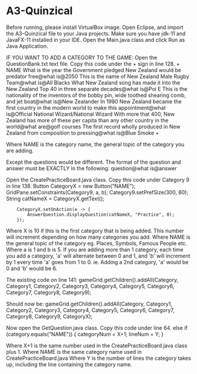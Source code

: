 # A3-Quinzical
Before running, please install VirtualBox image.
Open Eclipse, and import the A3-Quinzical file to your Java projects. 
Make sure you have jdk-11 and JavaFX-11 installed in your IDE.
Open the Main.java class and click Run as Java Application.

IF YOU WANT TO ADD A CATEGORY TO THE GAME:
Open the QuestionBank.txt text file.
Copy this code under the + sign in line 128.
+
NAME
What is the year the Government pledged New Zealand would be predator free@what is@2050
This is the name of New Zealand Male Rugby Team@what is@All Blacks
What New Zealand song has made it into the New Zealand Top 40 in three separate decades@what is@Poi E
This is the nationality of the inventors of the bobby pin, wide toothed shearing comb, and jet boat@what is@New Zealander
In 1990 New Zealand became the first country in the modern world to make this appointment@what is@Official National Wizard/National Wizard
With more that 400, New Zealand has more of these per capita than any other country in the world@what are@golf courses
The first record wholly produced in New Zealand from composition to pressing@what is@Blue Smoke
+

Where NAME is the category name, the general topic of the category you are adding.

Except the questions would be different. The format of the question and answer must be EXACTLY in the following:
question@what is@answer


Open the CreatePracticeBoard.java class. 
Copy this code under Category 9 in line 138.
Button CategoryX = new Button("NAME");
	  GridPane.setConstraints(Category9, a, b);
		Category9.setPrefSize(300, 80);
		String catNameX = CategoryX.getText();

		CategoryX.setOnAction(e -> {
			AnswerQuestion.displayQuestion(catNameX, "Practice", 0);
		});
    
Where X is 10 if this is the first category that is being added. This number will increment depending on how many categories you add.
Where NAME is the general topic of the category eg. Places, Symbols, Famous People etc. 
Where a is 1 and b is 5. If you are adding more than 1 category, each time you add a category, 'a' will alternate between 0 and 1, and 'b' will increment by 1 every
time 'a' goes from 1 to 0. ie. Adding a 2nd category, 'a' would be 0 and 'b' would be 6.

The existing code on line 141:
gameGrid.getChildren().addAll(Category, Category1, Category2, Category3, Category4, Category5, Category6,
				Category7, Category8, Category9);

Should now be:
gameGrid.getChildren().addAll(Category, Category1, Category2, Category3, Category4, Category5, Category6,
				Category7, Category8, Category9, CategoryX);
        

Now open the GetQuestion.java class.
Copy this code under line 64.
else if (category.equals("NAME")) {
			categoryNum = X+1;
			lineNum = Y;
		}
  
Where X+1 is the same number used in the CreatePracticeBoard.java class plus 1.
Where NAME is the same category name used in CreatePracticeBoard.java
Where Y is the number of lines the category takes up, including the line containing the category name.
